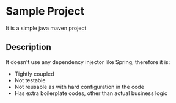 # Sample Project
It is a simple java maven project

## Description
It doesn't use any dependency injector like Spring, therefore it is:
- Tightly coupled 
- Not testable
- Not reusable as with hard configuration in the code
- Has extra boilerplate codes, other than actual business logic

